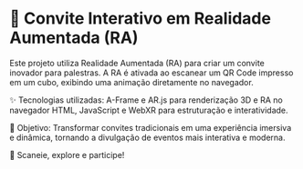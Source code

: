 # 🎲 Convite Interativo em Realidade Aumentada (RA)

Este projeto utiliza Realidade Aumentada (RA) para criar um convite inovador para palestras. A RA é ativada ao escanear um QR Code impresso em um cubo, exibindo uma animação diretamente no navegador.

✨ Tecnologias utilizadas: A-Frame e AR.js para renderização 3D e RA no navegador HTML, JavaScript e WebXR para estruturação e interatividade.

🎯 Objetivo: Transformar convites tradicionais em uma experiência imersiva e dinâmica, tornando a divulgação de eventos mais interativa e moderna.

🚀 Scaneie, explore e participe!
